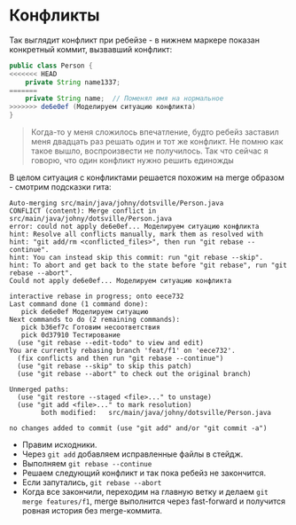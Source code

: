 # Конфликты

Так выглядит конфликт при ребейзе - в нижнем маркере показан конкретный коммит, вызвавший конфликт:

```java
public class Person {
<<<<<<< HEAD
    private String name1337;
=======
    private String name;  // Поменял имя на нормальное
>>>>>>> de6e0ef (Моделируем ситуацию конфликта)
}
```

> Когда-то у меня сложилось впечатление, будто ребейз заставил меня двадцать раз решать один и тот же конфликт. Не помню как такое вышло, воспроизвести не получилось. Так что сейчас я говорю, что один конфликт нужно решить единожды

В целом ситуация с конфликтами решается похожим на merge образом - смотрим подсказки гита:

```
Auto-merging src/main/java/johny/dotsville/Person.java
CONFLICT (content): Merge conflict in src/main/java/johny/dotsville/Person.java
error: could not apply de6e0ef... Моделируем ситуацию конфликта
hint: Resolve all conflicts manually, mark them as resolved with
hint: "git add/rm <conflicted_files>", then run "git rebase --continue".
hint: You can instead skip this commit: run "git rebase --skip".
hint: To abort and get back to the state before "git rebase", run "git rebase --abort".
Could not apply de6e0ef... Моделируем ситуацию конфликта
```

```
interactive rebase in progress; onto eece732
Last command done (1 command done):
   pick de6e0ef Моделируем ситуацию
Next commands to do (2 remaining commands):
   pick b36ef7c Готовим несоответствия
   pick 0d37910 Тестирование
  (use "git rebase --edit-todo" to view and edit)
You are currently rebasing branch 'feat/f1' on 'eece732'.
  (fix conflicts and then run "git rebase --continue")
  (use "git rebase --skip" to skip this patch)
  (use "git rebase --abort" to check out the original branch)

Unmerged paths:
  (use "git restore --staged <file>..." to unstage)
  (use "git add <file>..." to mark resolution)
        both modified:   src/main/java/johny/dotsville/Person.java

no changes added to commit (use "git add" and/or "git commit -a")
```

* Правим исходники.
* Через `git add` добавляем исправленные файлы в стейдж.
* Выполняем `git rebase --continue`
* Решаем следующий конфликт и так пока ребейз не закончится.
* Если запутались, `git rebase --abort`
* Когда все закончили, переходим на главную ветку и делаем `git merge features/f1`, merge выполнится через fast-forward и получится ровная история без merge-коммита.

